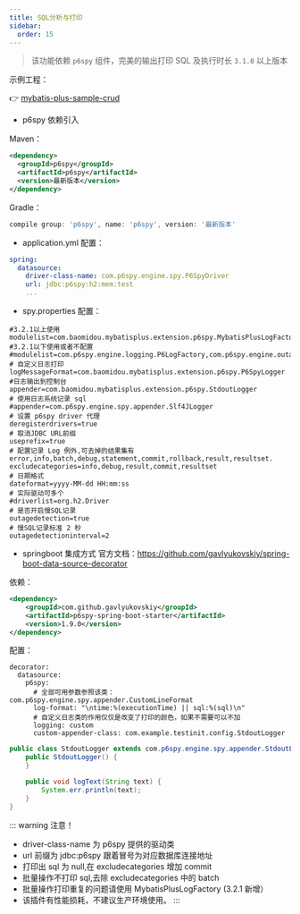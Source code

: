 ```yaml
---
title: SQL分析与打印
sidebar:
  order: 15
---
```


> 该功能依赖 `p6spy` 组件，完美的输出打印 SQL 及执行时长 `3.1.0` 以上版本

示例工程：

👉 [mybatis-plus-sample-crud](https://gitee.com/baomidou/mybatis-plus-samples/tree/master/mybatis-plus-sample-crud)

- p6spy 依赖引入

Maven：

```xml
<dependency>
  <groupId>p6spy</groupId>
  <artifactId>p6spy</artifactId>
  <version>最新版本</version>
</dependency>
```

Gradle：

```groovy
compile group: 'p6spy', name: 'p6spy', version: '最新版本'
```

- application.yml 配置：

```yaml
spring:
  datasource:
    driver-class-name: com.p6spy.engine.spy.P6SpyDriver
    url: jdbc:p6spy:h2:mem:test
    ...
```

- spy.properties 配置：

```properties
#3.2.1以上使用
modulelist=com.baomidou.mybatisplus.extension.p6spy.MybatisPlusLogFactory,com.p6spy.engine.outage.P6OutageFactory
#3.2.1以下使用或者不配置
#modulelist=com.p6spy.engine.logging.P6LogFactory,com.p6spy.engine.outage.P6OutageFactory
# 自定义日志打印
logMessageFormat=com.baomidou.mybatisplus.extension.p6spy.P6SpyLogger
#日志输出到控制台
appender=com.baomidou.mybatisplus.extension.p6spy.StdoutLogger
# 使用日志系统记录 sql
#appender=com.p6spy.engine.spy.appender.Slf4JLogger
# 设置 p6spy driver 代理
deregisterdrivers=true
# 取消JDBC URL前缀
useprefix=true
# 配置记录 Log 例外,可去掉的结果集有error,info,batch,debug,statement,commit,rollback,result,resultset.
excludecategories=info,debug,result,commit,resultset
# 日期格式
dateformat=yyyy-MM-dd HH:mm:ss
# 实际驱动可多个
#driverlist=org.h2.Driver
# 是否开启慢SQL记录
outagedetection=true
# 慢SQL记录标准 2 秒
outagedetectioninterval=2
```
- springboot 集成方式
  官方文档：https://github.com/gavlyukovskiy/spring-boot-data-source-decorator
  
依赖：
```xml
<dependency>
    <groupId>com.github.gavlyukovskiy</groupId>
    <artifactId>p6spy-spring-boot-starter</artifactId>
    <version>1.9.0</version>
</dependency>
```  
配置：
  
```
decorator:
  datasource:
    p6spy:
      # 全部可用参数参照该类：com.p6spy.engine.spy.appender.CustomLineFormat
      log-format: "\ntime:%(executionTime) || sql:%(sql)\n"
      # 自定义日志类的作用仅仅是改变了打印的颜色，如果不需要可以不加
      logging: custom
      custom-appender-class: com.example.testinit.config.StdoutLogger
```
```java
public class StdoutLogger extends com.p6spy.engine.spy.appender.StdoutLogger {
    public StdoutLogger() {
    }

    public void logText(String text) {
        System.err.println(text);
    }
}
```

::: warning 注意！

- driver-class-name 为 p6spy 提供的驱动类
- url 前缀为 jdbc:p6spy 跟着冒号为对应数据库连接地址
- 打印出 sql 为 null,在 excludecategories 增加 commit
- 批量操作不打印 sql,去除 excludecategories 中的 batch
- 批量操作打印重复的问题请使用 MybatisPlusLogFactory (3.2.1 新增）
- 该插件有性能损耗，不建议生产环境使用。
  :::

